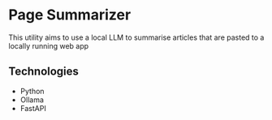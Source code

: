 # Page Summarizer

This utility aims to use a local LLM to summarise articles that are pasted to a locally running web app

## Technologies
- Python
- Ollama
- FastAPI
